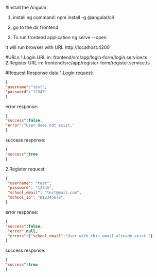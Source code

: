 #Install the Angular
1. install ng command:
npm install -g @angular/cli

2. go to the dir frontend

3. To run frontend application
ng serve --open

It will run browser with URL http://localhost:4200

#URLs
1.Login URL in: frontend/src/app/login-form/login.service.ts
2.Register URL in: frontend/src/app/register-form/register.service.ts

#Request Response data
1.Login
request:
```json 
{
"username":"test",
"password":"12345"
}
```
error response:
```json
{
"success":false,
"error":"User does not exist."
}
```
success response:
```json
{
"success":true
}
```
2.Register
request:
```json
{
 "username": "test",
 "password": "12345",
 "school_email": "test@mail.com",
 "school_id": "W12345678"
}
```
error response:
```json
{
"success":false,
 "error":null,
 "errors":{"school_email":"User with this email already exist."}
}
```
success response:
```json
{
"success":true
}
```
